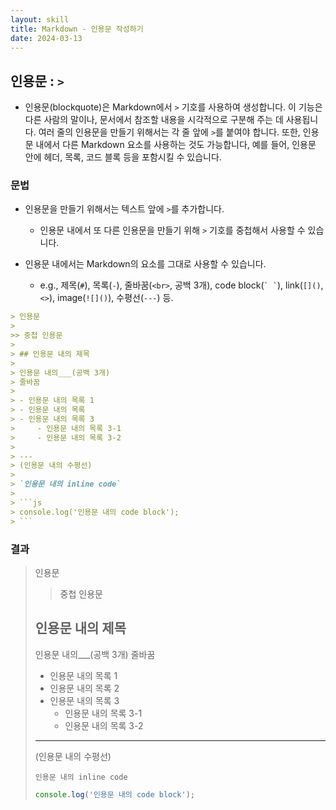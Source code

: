 ```yaml
---
layout: skill
title: Markdown - 인용문 작성하기
date: 2024-03-13
---
```





## 인용문 : `>`

- 인용문(blockquote)은 Markdown에서 `>` 기호를 사용하여 생성합니다.
이 기능은 다른 사람의 말이나, 문서에서 참조할 내용을 시각적으로 구분해 주는 데 사용됩니다.
여러 줄의 인용문을 만들기 위해서는 각 줄 앞에 `>`를 붙여야 합니다.
또한, 인용문 내에서 다른 Markdown 요소를 사용하는 것도 가능합니다, 예를 들어, 인용문 안에 헤더, 목록, 코드 블록 등을 포함시킬 수 있습니다.


### 문법

- 인용문을 만들기 위해서는 텍스트 앞에 `>`를 추가합니다.
    - 인용문 내에서 또 다른 인용문을 만들기 위해 `>` 기호를 중첩해서 사용할 수 있습니다.

- 인용문 내에서는 Markdown의 요소를 그대로 사용할 수 있습니다.
    - e.g., 제목(`#`), 목록(`-`), 줄바꿈(`<br>`, 공백 3개), code block(`` ` ` ``), link(`[]()`, `<>`), image(`![]()`), 수평선(`---`) 등.

```markdown
> 인용문
>
>> 중첩 인용문
>
> ## 인용문 내의 제목
>
> 인용문 내의___(공백 3개)
> 줄바꿈
>
> - 인용문 내의 목록 1
> - 인용문 내의 목록 
> - 인용문 내의 목록 3
>     - 인용문 내의 목록 3-1
>     - 인용문 내의 목록 3-2
>
> ---
> (인용문 내의 수평선)
>
> `인용문 내의 inline code`
>
> ```js
> console.log('인용문 내의 code block');
> ```
```


### 결과

> 인용문
>
>> 중첩 인용문
>
> ## 인용문 내의 제목
>
> 인용문 내의___(공백 3개)
> 줄바꿈
>
> - 인용문 내의 목록 1
> - 인용문 내의 목록 2
> - 인용문 내의 목록 3
>     - 인용문 내의 목록 3-1
>     - 인용문 내의 목록 3-2
>
> ---
> (인용문 내의 수평선)
>
> `인용문 내의 inline code`
>
> ```js
> console.log('인용문 내의 code block');
> ```

